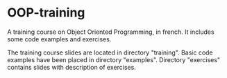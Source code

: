 # OOP-training
A training course on Object Oriented Programming, in french. It includes some code examples and exercises.

The training course slides are located in directory "training".
Basic code examples have been placed in directory "examples".
Directory "exercises" contains slides with description of exercises.
